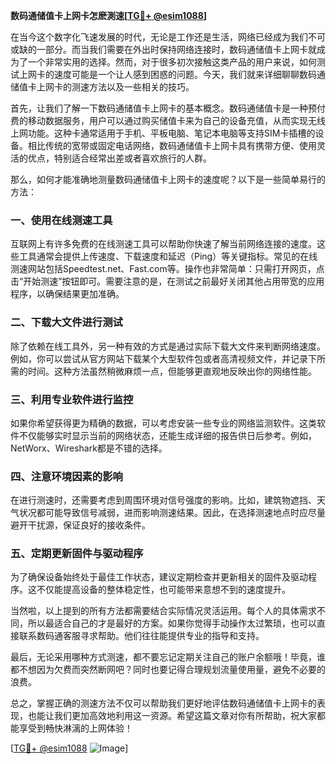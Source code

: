 **数码通储值卡上网卡怎麽測速[[TG💪+ @esim1088](https://t.me/s/esim1088)]**

在当今这个数字化飞速发展的时代，无论是工作还是生活，网络已经成为我们不可或缺的一部分。而当我们需要在外出时保持网络连接时，数码通储值卡上网卡就成为了一个非常实用的选择。然而，对于很多初次接触这类产品的用户来说，如何测试上网卡的速度可能是一个让人感到困惑的问题。今天，我们就来详细聊聊数码通储值卡上网卡的测速方法以及一些相关的技巧。

首先，让我们了解一下数码通储值卡上网卡的基本概念。数码通储值卡是一种预付费的移动数据服务，用户可以通过购买储值卡来为自己的设备充值，从而实现无线上网功能。这种卡通常适用于手机、平板电脑、笔记本电脑等支持SIM卡插槽的设备。相比传统的宽带或固定电话网络，数码通储值卡上网卡具有携带方便、使用灵活的优点，特别适合经常出差或者喜欢旅行的人群。

那么，如何才能准确地测量数码通储值卡上网卡的速度呢？以下是一些简单易行的方法：

### 一、使用在线测速工具

互联网上有许多免费的在线测速工具可以帮助你快速了解当前网络连接的速度。这些工具通常会提供上传速度、下载速度和延迟（Ping）等关键指标。常见的在线测速网站包括Speedtest.net、Fast.com等。操作也非常简单：只需打开网页，点击“开始测速”按钮即可。需要注意的是，在测试之前最好关闭其他占用带宽的应用程序，以确保结果更加准确。

### 二、下载大文件进行测试

除了依赖在线工具外，另一种有效的方式是通过实际下载大文件来判断网络速度。例如，你可以尝试从官方网站下载某个大型软件包或者高清视频文件，并记录下所需的时间。这种方法虽然稍微麻烦一点，但能够更直观地反映出你的网络性能。

### 三、利用专业软件进行监控

如果你希望获得更为精确的数据，可以考虑安装一些专业的网络监测软件。这类软件不仅能够实时显示当前的网络状态，还能生成详细的报告供日后参考。例如，NetWorx、Wireshark都是不错的选择。

### 四、注意环境因素的影响

在进行测速时，还需要考虑到周围环境对信号强度的影响。比如，建筑物遮挡、天气状况都可能导致信号减弱，进而影响测速结果。因此，在选择测速地点时应尽量避开干扰源，保证良好的接收条件。

### 五、定期更新固件与驱动程序

为了确保设备始终处于最佳工作状态，建议定期检查并更新相关的固件及驱动程序。这不仅能提高设备的整体稳定性，也可能带来意想不到的速度提升。

当然啦，以上提到的所有方法都需要结合实际情况灵活运用。每个人的具体需求不同，所以最适合自己的才是最好的方案。如果你觉得手动操作太过繁琐，也可以直接联系数码通客服寻求帮助。他们往往能提供专业的指导和支持。

最后，无论采用哪种方式测速，都不要忘记定期关注自己的账户余额哦！毕竟，谁都不想因为欠费而突然断网吧？同时也要记得合理规划流量使用量，避免不必要的浪费。

总之，掌握正确的测速方法不仅可以帮助我们更好地评估数码通储值卡上网卡的表现，也能让我们更加高效地利用这一资源。希望这篇文章对你有所帮助，祝大家都能享受到畅快淋漓的上网体验！

[[TG💪+ @esim1088](https://t.me/s/esim1088) ![Image](https://i.postimg.cc/4NQfJmqS/Snipaste-2025-05-13-00-14-12.png)]